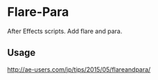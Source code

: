 # Flare-Para
After Effects scripts. Add flare and para.

## Usage
http://ae-users.com/jp/tips/2015/05/flareandpara/
